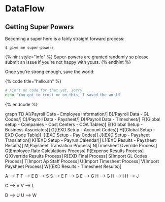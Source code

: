 # DataFlow

## Getting Super Powers

Becoming a super hero is a fairly straight forward process:

```
$ give me super-powers
```

{% hint style="info" %}
 Super-powers are granted randomly so please submit an issue if you're not happy with yours.
{% endhint %}

Once you're strong enough, save the world:

{% code title="hello.sh" %}
```bash
# Ain't no code for that yet, sorry
echo 'You got to trust me on this, I saved the world'
```
{% endcode %}

graph TD
A[/Payroll Data - Employee Information/]
B[/Payroll Data - GL Codes/]
C[/Payroll Data - Paysheet/]
D[/Payroll Data - Timesheet/]
F[(Global setup - Companies - Cost Centers - COA Tables)]
E[(Global Setup - Business Associates)]
G[(EXD Setup - Account Codes)]
H[(Global Setup - EXD Code Table)]
I[(EXD Setup - Pay Codes)]
J[(EXD Setup - Paysheet Translation)]
K[(EXD Setup - Payrun Calendar)]
L[(EXD Results - Paysheet Results)]
M[Paysheet Translation Process]
N[Timesheet Override Process]
O[Employee Rate Calculations Process]
P[Expense Results Process]
Q[Override Results Process]
R[EXD Final Process]
S[Import GL Codes Process]
T[Import Ap Staff Process]
U[Import Timesheet Process]
V[Import Paysheet Process]
W[(EXD Results - Timesheet Results)]

A --> T
T --> E
B --> S
S --> E
F --> G
E --> G
H --> G
H --> I
H --> J

C --> V
V --> L

D --> U
U --> W

